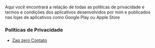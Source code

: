 Aqui você encontrará a relação de todas as políticas de privacidade e termos e condições dos aplicativos desenvolvidos por mim e publicados nas lojas de aplicativos como Google Play ou Apple Store

### Políticas de Privacidade

- [Zap zero Contato](privacy-policy/zap-zero-contato.md)